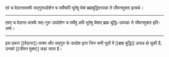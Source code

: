 एवं च वेदान्तवाक्यैः सद्गुरूपदेशेन च सर्वेष्वपि भूतेषु येषां ब्रह्मबुद्धिरुत्पन्ना ते जीवनमुक्ता इत्यर्थः।

---

एवम् च वेदान्त-वाक्यैः सत्-गुरु-उपदेशेन च सर्वेषु अपि भूतेषु येषाम् ब्रह्म-बुद्धिः-उत्पन्नाः ते जीवनमुक्ता इति-अर्थः।

---

इस प्रकार [[वेदान्त]]-वाक्य और सद्गुरु के उपदेश द्वारा जिन सभी भूतों में [[ब्रह्म बुद्धि]] उत्पन्न हो चुकी है, उनको [[जीवन मुक्त]] कहा जाता है।